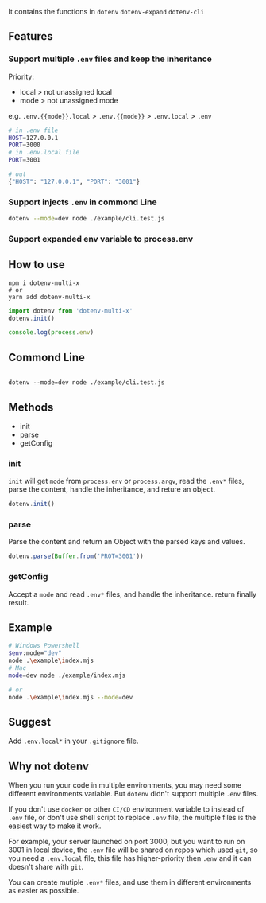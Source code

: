 It contains the functions in `dotenv` `dotenv-expand` `dotenv-cli` 

## Features

### Support multiple `.env` files and keep the inheritance

Priority:

- local > not unassigned local
- mode > not unassigned mode

e.g. `.env.{{mode}}.local` > `.env.{{mode}}` > `.env.local` > `.env`

```bash
# in .env file
HOST=127.0.0.1
PORT=3000
# in .env.local file
PORT=3001

# out
{"HOST": "127.0.0.1", "PORT": "3001"}
```

### Support injects `.env` in commond Line

```bash
dotenv --mode=dev node ./example/cli.test.js
```

### Support expanded env variable to process.env

## How to use

```shell
npm i dotenv-multi-x
# or
yarn add dotenv-multi-x
```

```javascript
import dotenv from 'dotenv-multi-x'
dotenv.init()

console.log(process.env)
```

## Commond Line

```shell

dotenv --mode=dev node ./example/cli.test.js

```

## Methods

- init
- parse
- getConfig

### init

`init` will get `mode` from `process.env` or `process.argv`, read the `.env*` files, parse the content, handle the inheritance, and reture an object.

```javascript
dotenv.init()
```

### parse

Parse the content and return an Object with the parsed keys and values.

```javascript
dotenv.parse(Buffer.from('PROT=3001'))
```

### getConfig

Accept a `mode` and read `.env*` files, and handle the inheritance. return finally result.

## Example

```bash
# Windows Powershell
$env:mode="dev"
node .\example\index.mjs
# Mac
mode=dev node ./example/index.mjs

# or
node .\example\index.mjs --mode=dev
```

## Suggest

Add `.env.local*` in your `.gitignore` file.

## Why not dotenv

When you run your code in multiple environments, you may need some different environments variable. But `dotenv` didn't support multiple `.env` files.

If you don't use `docker` or other `CI/CD` environment variable to instead of `.env` file, or don't use shell script to replace `.env` file, the multiple files is the easiest way to make it work.

For example, your server launched on port 3000, but you want to run on 3001 in local device, the `.env` file will be shared on repos which used `git`, so you need a `.env.local` file, this file has higher-priority then `.env` and it can doesn't share with `git`.

You can create mutiple `.env*` files, and use them in different environments as easier as possible.

